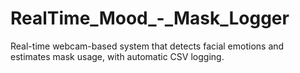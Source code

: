 # RealTime_Mood_-_Mask_Logger
Real-time webcam-based system that detects facial emotions and estimates mask usage, with automatic CSV logging.
